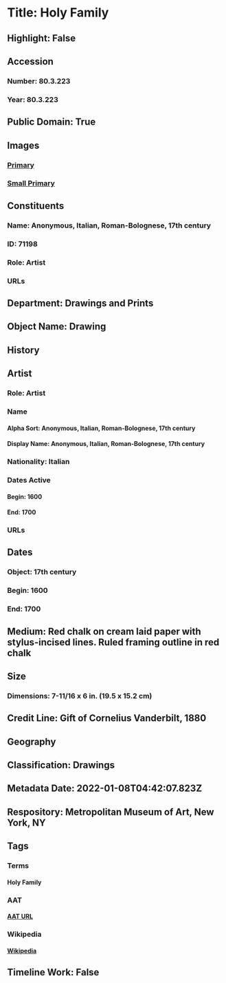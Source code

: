 # Title: Holy Family
## Highlight: False
## Accession
### Number: 80.3.223
### Year: 80.3.223
## Public Domain: True
## Images
### [Primary](https://images.metmuseum.org/CRDImages/dp/original/DP802259.jpg)
### [Small Primary](https://images.metmuseum.org/CRDImages/dp/web-large/DP802259.jpg)
## Constituents
### Name: Anonymous, Italian, Roman-Bolognese, 17th century
### ID: 71198
### Role: Artist
### URLs
## Department: Drawings and Prints
## Object Name: Drawing
## History
## Artist
### Role: Artist
### Name
#### Alpha Sort: Anonymous, Italian, Roman-Bolognese, 17th century
#### Display Name: Anonymous, Italian, Roman-Bolognese, 17th century
### Nationality: Italian
### Dates Active
#### Begin: 1600
#### End: 1700
### URLs
## Dates
### Object: 17th century
### Begin: 1600
### End: 1700
## Medium: Red chalk on cream laid paper with stylus-incised lines. Ruled framing outline in red chalk
## Size
### Dimensions: 7-11/16 x 6 in.  (19.5 x 15.2 cm)
## Credit Line: Gift of Cornelius Vanderbilt, 1880
## Geography
## Classification: Drawings
## Metadata Date: 2022-01-08T04:42:07.823Z
## Respository: Metropolitan Museum of Art, New York, NY
## Tags
### Terms
#### Holy Family
### AAT
#### [AAT URL](http://vocab.getty.edu/page/ia/901001175)
### Wikipedia
#### [Wikipedia]()
## Timeline Work: False